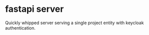 # fastapi server

Quickly whipped server serving a single project entity with keycloak authentication.
